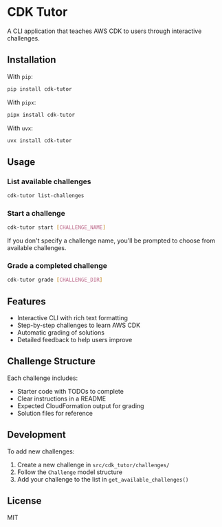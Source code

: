 # CDK Tutor

A CLI application that teaches AWS CDK to users through interactive challenges.

## Installation

With `pip`:

```bash
pip install cdk-tutor
```

With `pipx`:

```bash
pipx install cdk-tutor
```

With `uvx`:

```bash
uvx install cdk-tutor
```

## Usage

### List available challenges

```bash
cdk-tutor list-challenges
```

### Start a challenge

```bash
cdk-tutor start [CHALLENGE_NAME]
```

If you don't specify a challenge name, you'll be prompted to choose from available challenges.

### Grade a completed challenge

```bash
cdk-tutor grade [CHALLENGE_DIR]
```

## Features

- Interactive CLI with rich text formatting
- Step-by-step challenges to learn AWS CDK
- Automatic grading of solutions
- Detailed feedback to help users improve

## Challenge Structure

Each challenge includes:

- Starter code with TODOs to complete
- Clear instructions in a README
- Expected CloudFormation output for grading
- Solution files for reference

## Development

To add new challenges:

1. Create a new challenge in `src/cdk_tutor/challenges/`
2. Follow the `Challenge` model structure
3. Add your challenge to the list in `get_available_challenges()`

## License

MIT
